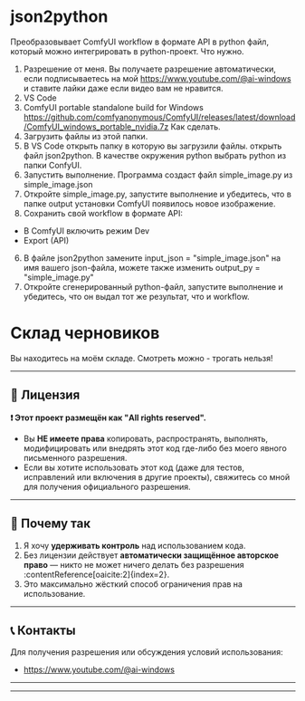 # json2python

Преобразовывает ComfyUI workflow в формате API в python файл, который можно интегрировать в python-проект.
Что нужно.
1. Разрешение от меня. Вы получаете разрешение автоматически, если подписываетесь на мой https://www.youtube.com/@ai-windows и ставите лайки даже если видео вам не нравится.
2. VS Code
3. ComfyUI portable standalone build for Windows https://github.com/comfyanonymous/ComfyUI/releases/latest/download/ComfyUI_windows_portable_nvidia.7z
Как сделать.
1. Загрузить файлы из этой папки.
2. В VS Code открыть папку в которую вы загрузили файлы. открыть файл json2python. В качестве окружения python выбрать python из папки ConfyUI.
3. Запустить выполнение. Программа создаст файл simple_image.py из simple_image.json
4. Откройте simple_image.py, запустите выполнение и убедитесь, что в папке output установки ComfyUI появилось новое изображение.
5. Сохранить свой workflow в формате API:
- В ComfyUI включить режим Dev
- Export (API)
6. В файле json2python замените input_json = "simple_image.json" на имя вашего json-файла, можете также изменить output_py = "simple_image.py"
7. Откройте сгенерированный python-файл, запустите выполнение и убедитесь, что он выдал тот же результат, что и workflow. 


# Склад черновиков

Вы находитесь на моём складе. Смотреть можно - трогать нельзя!

---

## 🚫 Лицензия

**❗ Этот проект размещён как "All rights reserved".**

- Вы **НЕ имеете права** копировать, распространять, выполнять, модифицировать или внедрять этот код где-либо без моего явного письменного разрешения.
- Если вы хотите использовать этот код (даже для тестов, исправлений или включения в другие проекты), свяжитесь со мной для получения официального разрешения.

---

## 🔐 Почему так

1. Я хочу **удерживать контроль** над использованием кода.
2. Без лицензии действует **автоматически защищённое авторское право** — никто не может ничего делать без разрешения :contentReference[oaicite:2]{index=2}.
3. Это максимально жёсткий способ ограничения прав на использование.

---

## 📞 Контакты

Для получения разрешения или обсуждения условий использования:
- https://www.youtube.com/@ai-windows

---



---
